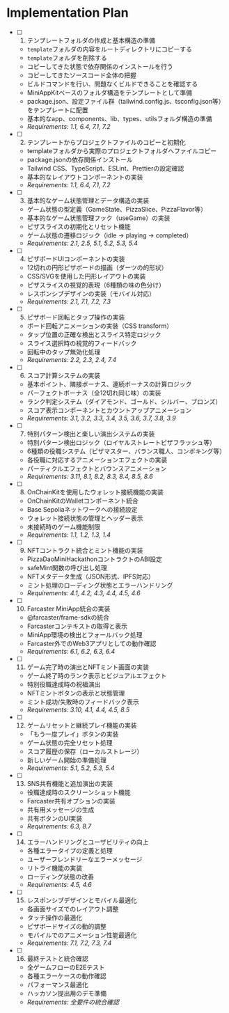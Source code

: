 # Implementation Plan

- [ ] 1. テンプレートフォルダの作成と基本構造の準備
  - `template`フォルダの内容をルートディレクトリにコピーする
  - `template`フォルダを削除する
  - コピーしてきた状態で依存関係のインストールを行う
  - コピーしてきたソースコード全体の把握
  - ビルドコマンドを行い、問題なくビルドできることを確認する
  - MiniAppKitベースのフォルダ構造をテンプレートとして準備
  - package.json、設定ファイル群（tailwind.config.js、tsconfig.json等）をテンプレートに配置
  - 基本的なapp、components、lib、types、utilsフォルダ構造の準備
  - _Requirements: 1.1, 6.4, 7.1, 7.2_

- [ ] 2. テンプレートからプロジェクトファイルのコピーと初期化
  - templateフォルダから実際のプロジェクトフォルダへファイルコピー
  - package.jsonの依存関係インストール
  - Tailwind CSS、TypeScript、ESLint、Prettierの設定確認
  - 基本的なレイアウトコンポーネントの実装
  - _Requirements: 1.1, 6.4, 7.1, 7.2_

- [ ] 3. 基本的なゲーム状態管理とデータ構造の実装
  - ゲーム状態の型定義（GameState、PizzaSlice、PizzaFlavor等）
  - 基本的なゲーム状態管理フック（useGame）の実装
  - ピザスライスの初期化とリセット機能
  - ゲーム状態の遷移ロジック（idle → playing → completed）
  - _Requirements: 2.1, 2.5, 5.1, 5.2, 5.3, 5.4_

- [ ] 4. ピザボードUIコンポーネントの実装
  - 12切れの円形ピザボードの描画（ダーツの的形状）
  - CSS/SVGを使用した円形レイアウトの実装
  - ピザスライスの視覚的表現（6種類の味の色分け）
  - レスポンシブデザインの実装（モバイル対応）
  - _Requirements: 2.1, 7.1, 7.2, 7.3_

- [ ] 5. ピザボード回転とタップ操作の実装
  - ボード回転アニメーションの実装（CSS transform）
  - タップ位置の正確な検出とスライス特定ロジック
  - スライス選択時の視覚的フィードバック
  - 回転中のタップ無効化処理
  - _Requirements: 2.2, 2.3, 2.4, 7.4_

- [ ] 6. スコア計算システムの実装
  - 基本ポイント、隣接ボーナス、連続ボーナスの計算ロジック
  - パーフェクトボーナス（全12切れ同じ味）の実装
  - ランク判定システム（ダイアモンド、ゴールド、シルバー、ブロンズ）
  - スコア表示コンポーネントとカウントアップアニメーション
  - _Requirements: 3.1, 3.2, 3.3, 3.4, 3.5, 3.6, 3.7, 3.8, 3.9_

- [ ] 7. 特別パターン検出と楽しい演出システムの実装
  - 特別パターン検出ロジック（ロイヤルストレートピザフラッシュ等）
  - 6種類の役職システム（ピザマスター、バランス職人、コンボキング等）
  - 各役職に対応するアニメーションエフェクトの実装
  - パーティクルエフェクトとバウンスアニメーション
  - _Requirements: 3.11, 8.1, 8.2, 8.3, 8.4, 8.5, 8.6_

- [ ] 8. OnChainKitを使用したウォレット接続機能の実装
  - OnChainKitのWalletコンポーネント統合
  - Base Sepoliaネットワークへの接続設定
  - ウォレット接続状態の管理とヘッダー表示
  - 未接続時のゲーム機能制限
  - _Requirements: 1.1, 1.2, 1.3, 1.4_

- [ ] 9. NFTコントラクト統合とミント機能の実装
  - PizzaDaoMiniHackathonコントラクトのABI設定
  - safeMint関数の呼び出し処理
  - NFTメタデータ生成（JSON形式、IPFS対応）
  - ミント処理のローディング状態とエラーハンドリング
  - _Requirements: 4.1, 4.2, 4.3, 4.4, 4.5, 4.6_

- [ ] 10. Farcaster MiniApp統合の実装
  - @farcaster/frame-sdkの統合
  - Farcasterコンテキストの取得と表示
  - MiniApp環境の検出とフォールバック処理
  - Farcaster外でのWeb3アプリとしての動作確認
  - _Requirements: 6.1, 6.2, 6.3, 6.4_

- [ ] 11. ゲーム完了時の演出とNFTミント画面の実装
  - ゲーム終了時のランク表示とビジュアルエフェクト
  - 特別役職達成時の祝福演出
  - NFTミントボタンの表示と状態管理
  - ミント成功/失敗時のフィードバック表示
  - _Requirements: 3.10, 4.1, 4.4, 4.5, 8.5_

- [ ] 12. ゲームリセットと継続プレイ機能の実装
  - 「もう一度プレイ」ボタンの実装
  - ゲーム状態の完全リセット処理
  - スコア履歴の保存（ローカルストレージ）
  - 新しいゲーム開始の準備処理
  - _Requirements: 5.1, 5.2, 5.3, 5.4_

- [ ] 13. SNS共有機能と追加演出の実装
  - 役職達成時のスクリーンショット機能
  - Farcaster共有オプションの実装
  - 共有用メッセージの生成
  - 共有ボタンのUI実装
  - _Requirements: 6.3, 8.7_

- [ ] 14. エラーハンドリングとユーザビリティの向上
  - 各種エラータイプの定義と処理
  - ユーザーフレンドリーなエラーメッセージ
  - リトライ機能の実装
  - ローディング状態の改善
  - _Requirements: 4.5, 4.6_

- [ ] 15. レスポンシブデザインとモバイル最適化
  - 各画面サイズでのレイアウト調整
  - タッチ操作の最適化
  - ピザボードサイズの動的調整
  - モバイルでのアニメーション性能最適化
  - _Requirements: 7.1, 7.2, 7.3, 7.4_

- [ ] 16. 最終テストと統合確認
  - 全ゲームフローのE2Eテスト
  - 各種エラーケースの動作確認
  - パフォーマンス最適化
  - ハッカソン提出用のデモ準備
  - _Requirements: 全要件の統合確認_
